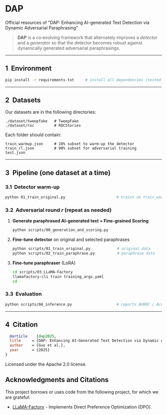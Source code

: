 # DAP
Official resources of "DAP: Enhancing AI-generated Text Detection via Dynamic Adversarial Paraphrasing"

> **DAP** is a co‑evolving framework that alternately improves a *detector* and a *generator* so that the detector becomes robust against dynamically generated adversarial paraphrasings.

---

## 1  Environment
```bash
pip install -r requirements.txt     # install all dependencies (tested with Python 3.11 & CUDA 12.0)
```

---

## 2  Datasets
Our datasets are in the following directories:
```
./dataset/tweepfake   # TweepFake
./dataset/roc         # ROCStories
```
Each folder should contain:
```
train_warmup.json     # 10% subset to warm‑up the detector
train_rl.json         # 90% subset for adversarial training
test.json             
```

---

## 3  Pipeline (one dataset at a time)

### 3.1  Detector warm‑up
```bash
python 01_train_original.py                       # trains on train_warmup.json
```

### 3.2  Adversarial round *r* (repeat as needed)
1. **Generate paraphrased AI-generated text + Fine-grained Scoring**
   ```bash
   python scripts/00_generation_and_scoring.py
   ```
2. **Fine‑tune detector** on original and selected paraphrases
   ```bash
   python scripts/01_train_original.py            # original data
   python scripts/02_train_paraphrase.py          # paraphrase data
   ```
3. **Fine‑tune paraphraser** (LoRA)
   ```bash
   cd scripts/03_LLaMA-Factory
   llamafactory-cli train training_args.yaml
   cd -
   ```

### 3.3  Evaluation
```bash
python scripts/04_inference.py                    # reports AUROC / Accuracy (FPR 1%) on test.json
```

---

## 4  Citation
```bibtex
  @article    {dap2025,
  title     = {DAP: Enhancing AI-Generated Text Detection via Dynamic Adversarial Paraphrasing},
  author    = {Guo et al.},
  year      = {2025}
}
```

Licensed under the Apache 2.0 license.


## Acknowledgments and Citations
This project borrows or uses code from the following project, for which we are grateful:

- [LLaMA-Factory](https://github.com/hiyouga/LLaMA-Factory) - Implements Direct Preference Optimization (DPO).
